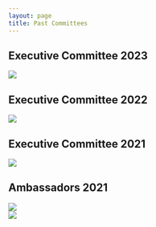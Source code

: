 ```yaml
---
layout: page
title: Past Committees
---
```


## Executive Committee 2023
<div class="committee-pictures">
 <img src="{{ site.baseurl }}/assets/images/IBC_ExecMembers_2023.png"/>
</div>

## Executive Committee 2022
<div class="committee-pictures">
 <img src="{{ site.baseurl }}/assets/images/ExecutiveCommittee2022_new.png"/>
</div>

## Executive Committee 2021
<div class="committee-pictures">
    <img src="{{ site.baseurl }}/assets/images/ExecutiveCommittee.png"/>
</div>

## Ambassadors 2021
<div class="committee-pictures">
    <img src="{{ site.baseurl }}/assets/images/Ambassadors_2021.png"/>
</div>
<div class="committee-pictures">
    <img src="{{ site.baseurl }}/assets/images/Ambassadors.png"/>
</div>

